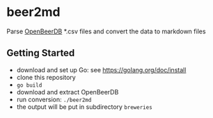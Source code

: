 # beer2md

Parse [OpenBeerDB](https://openbeerdb.com/) *.csv files and convert the data to markdown files

## Getting Started

* download and set up Go: see https://golang.org/doc/install
* clone this repository
* `go build`
* download and extract OpenBeerDB
* run conversion: `./beer2md`
* the output will be put in subdirectory `breweries`
